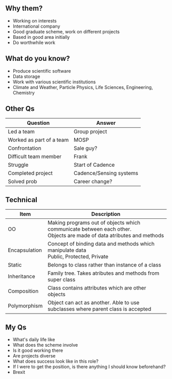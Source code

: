 ## Why them?
 - Working on interests
 - International company
 - Good graduate scheme, work on different projects
 - Based in good area initially
 - Do worthwhile work

## What do you know?
 - Produce scientific software
 - Data storage
 - Work with various scientific institutions
 - Climate and Weather, Particle Physics, Life Sciences, Engineering, Chemistry

## Other Qs
|Question|Answer|
|---|---|
|Led a team|Group project|
|Worked as part of a team|MOSP|
|Confrontation|Sale guy?|
|Difficult team member|Frank|
|Struggle|Start of Cadence|
|Completed project|Cadence/Sensing systems|
|Solved prob|Career change?|

## Technical
|Item|Description|
|---|---|
|OO|Making programs out of objects which communicate between each other.<br>   Objects are made of data atributes and methods|
|Encapsulation|Concept of binding data and methods which manipulate data<br>Public, Protected, Private|
|Static|Belongs to class rather than instance of a class|
|Inheritance|Family tree. Takes atributes and methods from super class|
|Composition|Class contains attributes which are other objects|
|Polymorphism|Object can act as another. Able to use subclasses where parent class is accepted|

## My Qs
 - What's daily life like
 - What does the scheme involve
 - Is it good working there
 - Are projects diverse
 - What does success look like in this role?
 - If I were to get the position, is there anything I should know beforehand?
 - Brexit
